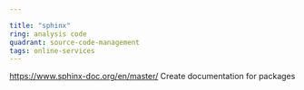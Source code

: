 ```yaml
---

title: "sphinx"
ring: analysis code
quadrant: source-code-management
tags: online-services
---
```

https://www.sphinx-doc.org/en/master/
Create documentation for packages
